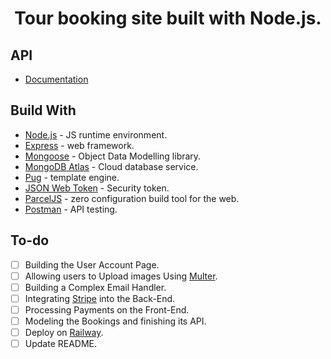  <h1 align=center>Tour booking site built with Node.js.</h1>

## API

- [Documentation](https://documenter.getpostman.com/view/23913428/2s8Z6u4EzY)

## Build With

- [Node.js](https://nodejs.org/en/) - JS runtime environment.
- [Express](http://expressjs.com/) - web framework.
- [Mongoose](https://mongoosejs.com/) - Object Data Modelling library.
- [MongoDB Atlas](https://www.mongodb.com/cloud/atlas) - Cloud database service.
- [Pug](https://pugjs.org/api/getting-started.html) - template engine.
- [JSON Web Token](https://jwt.io/) - Security token.
- [ParcelJS](https://parceljs.org/) - zero configuration build tool for the web.
- [Postman](https://www.getpostman.com/) - API testing.

## To-do

- [ ] Building the User Account Page.
- [ ] Allowing users to Upload images Using [Multer](https://github.com/expressjs/multer).
- [ ] Building a Complex Email Handler.
- [ ] Integrating [Stripe](https://stripe.com/) into the Back-End.
- [ ] Processing Payments on the Front-End.
- [ ] Modeling the Bookings and finishing its API.
- [ ] Deploy on [Railway](https://railway.app/).
- [ ] Update README.
